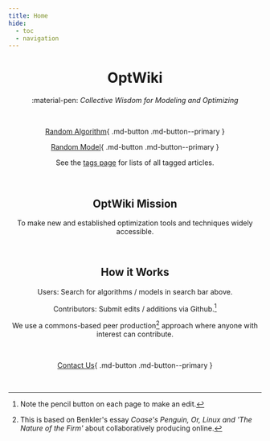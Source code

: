 ```yaml
---
title: Home
hide:
  - toc
  - navigation
---
```


<script>
  var models = [
      'https://www.optwiki.site/model/lasso',
      'https://www.optwiki.site/model/lasso'
  ];

  function randomModel() {
      var i = parseInt(Math.random() * models.length);
      location.href = models[i];
  }
</script>

<center>
  
<h1>OptWiki</h1>

:material-pen: _Collective Wisdom for Modeling and Optimizing_

<br>

[Random Algorithm](https://optwiki.site/algorithm/franke-wolfe){ .md-button .md-button--primary } 

[Random Model](https://www.optwiki.site/model/lasso){ .md-button .md-button--primary } 

See the [tags page](https://www.optwiki.site/tags) for lists of all tagged articles.

<br>

## OptWiki Mission

To make new and established optimization tools and techniques widely accessible.

<br>

## How it Works

Users: Search for algorithms / models in search bar above.

Contributors: Submit edits / additions via Github.[^2] 

[^1]: This is based on Benkler's essay _Coase's Penguin, Or, Linux and 'The Nature of the Firm'_ about collaboratively producing online.

[^2]: Note the pencil button on each page to make an edit.

We use a commons-based peer production[^1] approach where anyone with interest can contribute.

<br>

[Contact Us](https://form.jotform.com/heatonforms/contact){ .md-button .md-button--primary }

<br>
  
<!-- <a href="#" onclick="randomModel();">Random Model</a> -->

</center>
